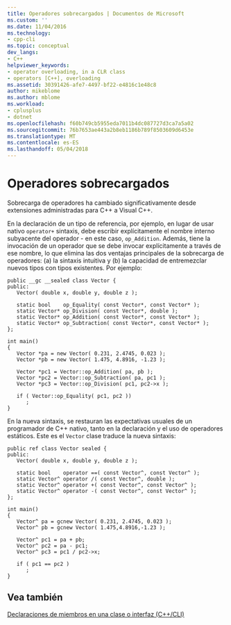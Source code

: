 ```yaml
---
title: Operadores sobrecargados | Documentos de Microsoft
ms.custom: ''
ms.date: 11/04/2016
ms.technology:
- cpp-cli
ms.topic: conceptual
dev_langs:
- C++
helpviewer_keywords:
- operator overloading, in a CLR class
- operators [C++], overloading
ms.assetid: 30391426-afe7-4497-bf22-e4816c1e48c8
author: mikeblome
ms.author: mblome
ms.workload:
- cplusplus
- dotnet
ms.openlocfilehash: f60b749cb5955eda7011b4dc087727d3ca7a5a02
ms.sourcegitcommit: 76b7653ae443a2b8eb1186b789f8503609d6453e
ms.translationtype: MT
ms.contentlocale: es-ES
ms.lasthandoff: 05/04/2018
---
```

# <a name="overloaded-operators"></a>Operadores sobrecargados
Sobrecarga de operadores ha cambiado significativamente desde extensiones administradas para C++ a Visual C++.  
  
 En la declaración de un tipo de referencia, por ejemplo, en lugar de usar nativo `operator+` sintaxis, debe escribir explícitamente el nombre interno subyacente del operador - en este caso, `op_Addition`. Además, tiene la invocación de un operador que se debe invocar explícitamente a través de ese nombre, lo que elimina las dos ventajas principales de la sobrecarga de operadores: (a) la sintaxis intuitiva y (b) la capacidad de entremezclar nuevos tipos con tipos existentes. Por ejemplo:  
  
```  
public __gc __sealed class Vector {  
public:  
   Vector( double x, double y, double z );  
  
   static bool    op_Equality( const Vector*, const Vector* );  
   static Vector* op_Division( const Vector*, double );  
   static Vector* op_Addition( const Vector*, const Vector* );  
   static Vector* op_Subtraction( const Vector*, const Vector* );  
};  
  
int main()  
{  
   Vector *pa = new Vector( 0.231, 2.4745, 0.023 );  
   Vector *pb = new Vector( 1.475, 4.8916, -1.23 );   
  
   Vector *pc1 = Vector::op_Addition( pa, pb );  
   Vector *pc2 = Vector::op_Subtraction( pa, pc1 );  
   Vector *pc3 = Vector::op_Division( pc1, pc2->x );  
  
   if ( Vector::op_Equality( pc1, pc2 ))  
      ;  
}  
```  
  
 En la nueva sintaxis, se restauran las expectativas usuales de un programador de C++ nativo, tanto en la declaración y el uso de operadores estáticos. Este es el `Vector` clase traduce la nueva sintaxis:  
  
```  
public ref class Vector sealed {  
public:  
   Vector( double x, double y, double z );  
  
   static bool    operator ==( const Vector^, const Vector^ );  
   static Vector^ operator /( const Vector^, double );  
   static Vector^ operator +( const Vector^, const Vector^ );  
   static Vector^ operator -( const Vector^, const Vector^ );  
};  
  
int main()  
{  
   Vector^ pa = gcnew Vector( 0.231, 2.4745, 0.023 );  
   Vector^ pb = gcnew Vector( 1.475,4.8916,-1.23 );  
  
   Vector^ pc1 = pa + pb;  
   Vector^ pc2 = pa - pc1;  
   Vector^ pc3 = pc1 / pc2->x;  
  
   if ( pc1 == pc2 )  
      ;  
}  
```  
  
## <a name="see-also"></a>Vea también  
 [Declaraciones de miembros en una clase o interfaz (C++/CLI)](../dotnet/member-declarations-within-a-class-or-interface-cpp-cli.md)